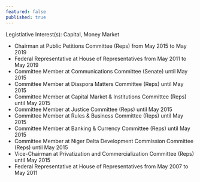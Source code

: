 ```yaml
---
featured: false
published: true
---
```

Legistlative Interest(s): Capital,  Money Market

* Chairman at Public Petitions Committee (Reps) from May 2015 to May 2019
* Federal Representative at House of Representatives from May 2011 to May 2019
* Committee Member at Communications Committee (Senate) until May 2015
* Committee Member at Diaspora Matters Committee (Reps) until May 2015
* Committee Member at Capital Market & Institutions Committee (Reps) until May 2015
* Committee Member at Justice Committee (Reps) until May 2015
* Committee Member at Rules & Business Committee (Reps) until May 2015
* Committee Member at Banking & Currency Committee (Reps) until May 2015
* Committee Member at Niger Delta Development Commission Committee (Reps) until May 2015
* Vice-Chairman at Privatization and Commercialization Committee (Reps) until May 2015
* Federal Representative at House of Representatives from May 2007 to May 2011

